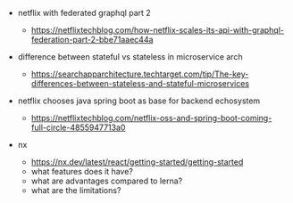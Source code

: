 - netflix with federated graphql part 2
  - https://netflixtechblog.com/how-netflix-scales-its-api-with-graphql-federation-part-2-bbe71aaec44a

- difference between stateful vs stateless in microservice arch
  - https://searchapparchitecture.techtarget.com/tip/The-key-differences-between-stateless-and-stateful-microservices

- netflix chooses java spring boot as base for backend echosystem
  - https://netflixtechblog.com/netflix-oss-and-spring-boot-coming-full-circle-4855947713a0

- nx
  - https://nx.dev/latest/react/getting-started/getting-started
  - what features does it have?
  - what are advantages compared to lerna?
  - what are the limitations?
